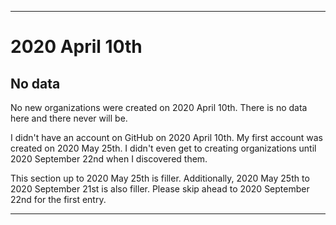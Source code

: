 
***

# 2020 April 10th

## No data

No new organizations were created on 2020 April 10th. There is no data here and there never will be.

I didn't have an account on GitHub on 2020 April 10th. My first account was created on 2020 May 25th. I didn't even get to creating organizations until 2020 September 22nd when I discovered them.

This section up to 2020 May 25th is filler. Additionally, 2020 May 25th to 2020 September 21st is also filler. Please skip ahead to 2020 September 22nd for the first entry.

***
